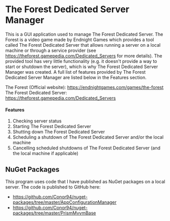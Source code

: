 # The Forest Dedicated Server Manager
This is a GUI application used to manage The Forest Dedicated Server. The Forest is a video game made by Endnight Games which provides a tool called The Forest Dedicated Server that allows running a server on a local machine or through a service provider (see https://theforest.gamepedia.com/Dedicated_Servers for more details). The provided tool has very little functionality (e.g. it doesn't provide a way to start or shutdown the server), which is why The Forest Dedicated Server Manager was created. A full list of features provided by The Forest Dedicated Server Manager are listed below in the Features section. 

The Forest (Official website): https://endnightgames.com/games/the-forest  
The Forest Dedicated Server: https://theforest.gamepedia.com/Dedicated_Servers

#### Features
1. Checking server status
2. Starting The Forest Dedicated Server
3. Shutting down The Forest Dedicated Server
4. Scheduling a shutdown of The Forest Dedicated Server and/or the local machine
5. Cancelling scheduled shutdowns of The Forest Dedicated Server (and the local machine if applicable)

## NuGet Packages
This program uses code that I have published as NuGet packages on a local server. The code is published to GitHub here:
* https://github.com/Conor94/nuget-packages/tree/master/AppConfigurationManager
* https://github.com/Conor94/nuget-packages/tree/master/PrismMvvmBase
